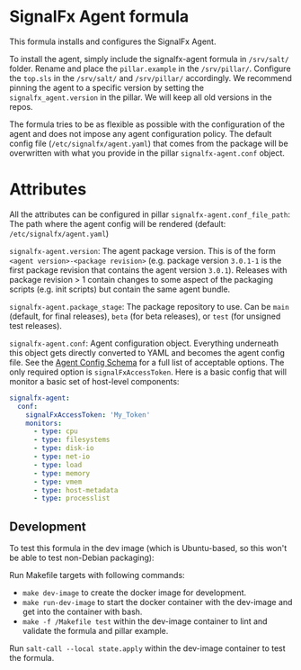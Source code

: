 # SignalFx Agent formula

This formula installs and configures the SignalFx Agent.

To install the agent, simply include the signalfx-agent formula in `/srv/salt/` folder.
Rename and place the `pillar.example` in the `/srv/pillar/`.
Configure the `top.sls` in the `/srv/salt/` and `/srv/pillar/` accordingly.
We recommend pinning the agent to a specific version by setting the
`signalfx_agent.version` in the pillar.  We will keep all old
versions in the repos.

The formula tries to be as flexible as possible with the configuration of the
agent and does not impose any agent configuration policy.  The default config
file (`/etc/signalfx/agent.yaml`) that comes from the package will be
overwritten with what you provide in the pillar `signalfx-agent.conf`
object.

# Attributes

All the attributes can be configured in pillar
`signalfx-agent.conf_file_path`: The path where the agent config
 will be rendered (default: `/etc/signalfx/agent.yaml`)

`signalfx-agent.version`: The agent package version.  This is
of the form `<agent version>-<package revision>` (e.g. package version
`3.0.1-1` is the first package revision that contains the agent version
`3.0.1`).  Releases with package revision > 1 contain changes to some aspect of
the packaging scripts (e.g. init scripts) but contain the same agent bundle.

`signalfx-agent.package_stage`: The package repository to use.  Can
be `main` (default, for final releases), `beta` (for beta releases), or `test`
(for unsigned test releases).

`signalfx-agent.conf`: Agent configuration object.  Everything
underneath this object gets directly converted to YAML and becomes the agent
config file.  See the [Agent Config
Schema](https://github.com/signalfx/signalfx-agent/blob/master/docs/config-schema.md)
for a full list of acceptable options.  The only required option is
`signalFxAccessToken`.  Here is a basic config that will monitor a basic set of
host-level components:

```yaml
signalfx-agent:
  conf:
    signalFxAccessToken: 'My_Token'
    monitors:
      - type: cpu
      - type: filesystems
      - type: disk-io
      - type: net-io
      - type: load
      - type: memory
      - type: vmem
      - type: host-metadata
      - type: processlist
```

## Development

To test this formula in the dev image (which is Ubuntu-based, so this won't be
able to test non-Debian packaging):

Run Makefile targets with following commands:
- `make dev-image` to create the docker image for development.
- `make run-dev-image` to start the docker container with the dev-image and get into the container with bash.
- `make -f /Makefile test` within the dev-image container to lint and validate the formula and pillar example.

Run `salt-call --local state.apply` within the dev-image container to test the formula.
